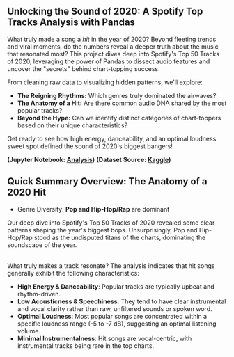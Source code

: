 ## Unlocking the Sound of 2020: A Spotify Top Tracks Analysis with Pandas

What truly made a song a *hit* in the year of 2020? Beyond fleeting trends and viral moments, do the numbers reveal a deeper truth about the music that resonated most? This project dives deep into Spotify's Top 50 Tracks of 2020, leveraging the power of Pandas to dissect audio features and uncover the "secrets" behind chart-topping success.

From cleaning raw data to visualizing hidden patterns, we'll explore:

- **The Reigning Rhythms:** Which genres truly dominated the airwaves?
- **The Anatomy of a Hit:** Are there common audio DNA shared by the most popular tracks?
- **Beyond the Hype:** Can we identify distinct categories of chart-toppers based on their unique characteristics?

Get ready to see how high energy, danceability, and an optimal loudness sweet spot defined the sound of 2020's biggest bangers!

**(Jupyter Notebook: [Analysis](Analysis.ipynb))**
**(Dataset Source: [Kaggle](https://www.kaggle.com/datasets/thedevastator/spotify-top-50-tracks-2020))**

## Quick Summary Overview: The Anatomy of a 2020 Hit

- Genre Diversity: **Pop and Hip-Hop/Rap** are dominant

Our deep dive into Spotify's Top 50 Tracks of 2020 revealed some clear patterns shaping the year's biggest bops. Unsurprisingly, Pop and Hip-Hop/Rap stood as the undisputed titans of the charts, dominating the soundscape of the year.

</br>
What truly makes a track resonate? The analysis indicates that hit songs generally exhibit the following characteristics:

- **High Energy & Danceability**: Popular tracks are typically upbeat and rhythm-driven.
- **Low Acousticness & Speechiness**: They tend to have clear instrumental and vocal clarity rather than raw, unfiltered sounds or spoken word.
- **Optimal Loudness**: Most popular songs are concentrated within a specific loudness range (-5 to -7 dB), suggesting an optimal listening volume.
- **Minimal Instrumentalness**: Hit songs are vocal-centric, with instrumental tracks being rare in the top charts.

